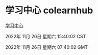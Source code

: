 # 学习中心 colearnhub
[学习中心](http://59.174.11.98:56308/colearnhub/)

2022年 11月 26日 星期六 15:40:02 CST

2022年 11月 26日 星期六 07:40:02 GMT
